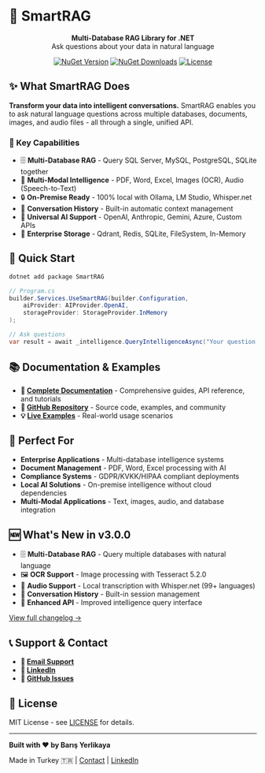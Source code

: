 # 🚀 SmartRAG

<p align="center">
  <b>Multi-Database RAG Library for .NET</b><br>
  Ask questions about your data in natural language
</p>

<p align="center">
  <a href="https://www.nuget.org/packages/SmartRAG"><img src="https://img.shields.io/nuget/v/SmartRAG.svg?style=for-the-badge&logo=nuget" alt="NuGet Version"/></a>
  <a href="https://www.nuget.org/packages/SmartRAG"><img src="https://img.shields.io/nuget/dt/SmartRAG?style=for-the-badge&logo=nuget&label=Downloads&color=blue" alt="NuGet Downloads"/></a>
  <a href="https://github.com/byerlikaya/SmartRAG/blob/main/LICENSE"><img src="https://img.shields.io/badge/license-MIT-green.svg?style=for-the-badge" alt="License"/></a>
</p>

## ✨ What SmartRAG Does

**Transform your data into intelligent conversations.** SmartRAG enables you to ask natural language questions across multiple databases, documents, images, and audio files - all through a single, unified API.

### 🎯 Key Capabilities

- 🗄️ **Multi-Database RAG** - Query SQL Server, MySQL, PostgreSQL, SQLite together
- 📄 **Multi-Modal Intelligence** - PDF, Word, Excel, Images (OCR), Audio (Speech-to-Text)
- 🔒 **On-Premise Ready** - 100% local with Ollama, LM Studio, Whisper.net
- 💬 **Conversation History** - Built-in automatic context management
- 🤖 **Universal AI Support** - OpenAI, Anthropic, Gemini, Azure, Custom APIs
- 🏢 **Enterprise Storage** - Qdrant, Redis, SQLite, FileSystem, In-Memory

## 🚀 Quick Start

```bash
dotnet add package SmartRAG
```

```csharp
// Program.cs
builder.Services.UseSmartRAG(builder.Configuration,
    aiProvider: AIProvider.OpenAI,
    storageProvider: StorageProvider.InMemory
);

// Ask questions
var result = await _intelligence.QueryIntelligenceAsync("Your question here");
```

## 📚 Documentation & Examples

- **📖 [Complete Documentation](https://byerlikaya.github.io/SmartRAG)** - Comprehensive guides, API reference, and tutorials
- **🐙 [GitHub Repository](https://github.com/byerlikaya/SmartRAG)** - Source code, examples, and community
- **💡 [Live Examples](https://byerlikaya.github.io/SmartRAG/en/examples)** - Real-world usage scenarios

## 🎯 Perfect For

- **Enterprise Applications** - Multi-database intelligence systems
- **Document Management** - PDF, Word, Excel processing with AI
- **Compliance Systems** - GDPR/KVKK/HIPAA compliant deployments
- **Local AI Solutions** - On-premise intelligence without cloud dependencies
- **Multi-Modal Applications** - Text, images, audio, and database integration

## 🆕 What's New in v3.0.0

- 🗄️ **Multi-Database RAG** - Query multiple databases with natural language
- 🖼️ **OCR Support** - Image processing with Tesseract 5.2.0
- 🎤 **Audio Support** - Local transcription with Whisper.net (99+ languages)
- 💬 **Conversation History** - Built-in session management
- 🔄 **Enhanced API** - Improved intelligence query interface

[View full changelog →](https://github.com/byerlikaya/SmartRAG/blob/main/CHANGELOG.md)

## 📞 Support & Contact

- **📧 [Email Support](mailto:b.yerlikaya@outlook.com)**
- **💼 [LinkedIn](https://www.linkedin.com/in/barisyerlikaya)**
- **🐙 [GitHub Issues](https://github.com/byerlikaya/SmartRAG/issues)**

## 📄 License

MIT License - see [LICENSE](LICENSE) for details.

---

**Built with ❤️ by Barış Yerlikaya**

Made in Turkey 🇹🇷 | [Contact](mailto:b.yerlikaya@outlook.com) | [LinkedIn](https://www.linkedin.com/in/barisyerlikaya)